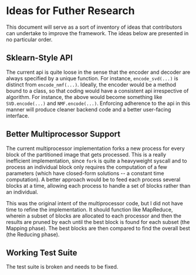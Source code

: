 # Ideas for Futher Research

This document will serve as a sort of inventory of ideas that contributors can undertake to improve the framework. The ideas below are presented in no particular order.

## Sklearn-Style API
The current api is quite loose in the sense that the encoder and decoder are always specified by a unique function. For instance, ```encode_svd(...)``` is distinct from ```encode_nmf(...)```. Ideally, the encoder would be a method bound to a class, so that coding would have a consistent api irrespective of algorithm. For instance, the above would become something like ```SVD.encode(...)``` and ```NMF.encode(...)```. Enforcing adherence to the api in this manner will produce cleaner backend code and a better user-facing interface.

## Better Multiprocessor Support
The current multiprocessor implementation forks a new process for every block of the partitioned image that gets processed. This is a really inefficient implementation, since ```fork``` is quite a heavyweight syscall and to process an individual block only requires the computation of a few parameters (which have closed-form solutions --  a constant time computation). A better approach would be to feed each process several blocks at a time, allowing each process to handle a set of blocks rather than an individual. 

This was the original intent of the multiprocessor code, but I did not have time to refine the implementation. It should function like MapReduce, wherein a subset of blocks are allocated to each processor and then the results are pruned by each until the best block is found for each subset (the Mapping phase). The best blocks are then compared to find the overall best (the Reducing phase).

## Working Test Suite
The test suite is broken and needs to be fixed.



